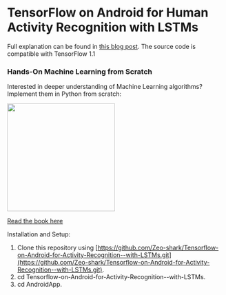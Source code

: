 # TensorFlow on Android for Human Activity Recognition with LSTMs

Full explanation can be found in [this blog post](https://www.curiousily.com/posts/human-activity-recognition-using-lstms-on-android/). The source code is compatible with TensorFlow 1.1

### Hands-On Machine Learning from Scratch

Interested in deeper understanding of Machine Learning algorithms? Implement them in Python from scratch:

<a href="https://leanpub.com/hmls" target="_blank">
  <img src="https://raw.githubusercontent.com/curiousily/Machine-Learning-from-Scratch/master/.github/book-cover.png" width="250">
</a>

<a href="https://leanpub.com/hmls" target="_blank">Read the book here</a>

Installation and Setup:
1. Clone this repository using [https://github.com/Zeo-shark/Tensorflow-on-Android-for-Activity-Recognition--with-LSTMs.git](https://github.com/Zeo-shark/Tensorflow-on-Android-for-Activity-Recognition--with-LSTMs.git).
2. cd Tensorflow-on-Android-for-Activity-Recognition--with-LSTMs.
3. cd AndroidApp.
